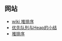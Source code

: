 
## 网站

- [wiki 堆排序](https://zh.wikipedia.org/wiki/%E5%A0%86%E6%8E%92%E5%BA%8F)
- [优先队列与Heap的小结](https://segmentfault.com/a/1190000010850472)
- [堆排序](https://zhuanlan.zhihu.com/p/63089552)

